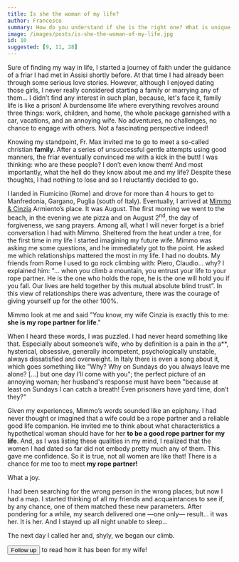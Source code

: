 ```yaml
---
title: Is she the woman of my life?
author: Francesco
summary: How do you understand if she is the right one? What is unique about her? What is she like?
image: /images/posts/is-she-the-woman-of-my-life.jpg
id: 10
suggested: [9, 11, 28]
---
```


Sure of finding my way in life, I started a journey of faith under the guidance of a friar I had met in Assisi shortly before. At that time I had already been through some serious love stories. However, although I enjoyed dating those girls, I never really considered starting a family or marrying any of them... I didn’t find any interest in such plan, because, let's face it, family life is like a prison! A burdensome life where everything revolves around three things: work, children, and home, the whole package garnished with a car, vacations, and an annoying wife. No adventures, no challenges, no chance to engage with others. Not a fascinating perspective indeed!

Knowing my standpoint, Fr. Max invited me to go to meet a so-called christian **family**. After a series of unsuccessful gentle attempts using good manners, the friar eventually convinced me with a kick in the butt! I was thinking: who are these people? I don’t even know them! And most importantly, what the hell do they know about me and my life? Despite these thoughts, I had nothing to lose and so I reluctantly decided to go.

I landed in Fiumicino (Rome) and drove for more than 4 hours to get to Manfredonia, Gargano, Puglia (south of Italy). Eventually, I arrived at [Mimmo & Cinzia]({{site.baseurl}}/glossary) Armiento’s place. It was August. The first morning we went to the beach, in the evening we ate pizza and on August 2<sup>nd</sup>, the day of forgiveness, we sang prayers. Among all, what I will never forget is a brief conversation I had with Mimmo. Sheltered from the heat under a tree, for the first time in my life I started imagining my future wife. Mimmo was asking me some questions, and he immediately got to the point. He asked me which relationships mattered the most in my life. I had no doubts. My friends from Rome I used to go rock climbing with: Piero, Claudio... why? I explained him: "... when you climb a mountain, you entrust your life to your rope partner. He is the one who holds the rope, he is the one will hold you if you fall. Our lives are held together by this mutual absolute blind trust”. In this view of relationships there was adventure, there was the courage of giving yourself up for the other 100%.

Mimmo look at me and said "You know, my wife Cinzia is exactly this to me: **she is my rope partner for life**."

When I heard these words, I was puzzled. I had never heard something like that. Especially about someone’s wife, who by definition is a pain in the a\*\*, hysterical, obsessive, generally incompetent, psychologically unstable, always dissatisfied and overweight. In Italy there is even a song about it, which goes something like "Why? Why on Sundays do you always leave me alone? [...] but one day I’ll come with you"; the perfect picture of an annoying woman; her husband's response must have been "because at least on Sundays I can catch a breath! Even prisoners have yard time, don’t they?"

Given my experiences, Mimmo’s words sounded like an epiphany. I had never thought or imagined that a wife could be a rope partner and a reliable good life companion. He invited me to think about what characteristics a hypothetical woman should have for her **to be a good rope partner for my life**. And, as I was listing these qualities in my mind, I realized that the women I had dated so far did not embody pretty much any of them. This gave me confidence. So it is true, not all women are like that! There is a chance for me too to meet **my rope partner!**

What a joy.

I had been searching for the wrong person in the wrong places; but now I had a map. I started thinking of all my friends and acquaintances to see if, by any chance, one of them matched these new parameters. After pondering for a while, my search delivered one —one only— result... it was her. It is her. And I stayed up all night unable to sleep...

The next day I called her and, shyly, we began our climb.

<button class="btn" type="button" onclick="location.href='/is-he-the-one';">Follow up</button> to read how it has been for my wife!

